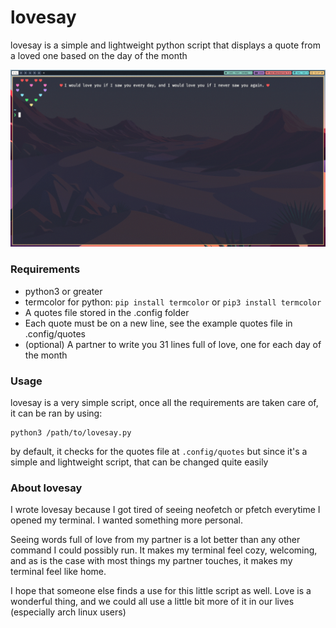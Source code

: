 # lovesay

lovesay is a simple and lightweight python script that displays a quote from a loved one based on the day of the month 

![A gif of lovesay displaying a quote with one line, and another quote with two lines](images/lovesay.gif)

### Requirements

- python3 or greater
- termcolor for python:
```pip install termcolor```
or
```pip3 install termcolor```
- A quotes file stored in the .config folder
- Each quote must be on a new line, see the example quotes file in .config/quotes
- (optional) A partner to write you 31 lines full of love, one for each day of the month

### Usage 

lovesay is a very simple script, once all the requirements are taken care of, it can be ran by using:   
```
python3 /path/to/lovesay.py
```
by default, it checks for the quotes file at ```.config/quotes``` but since it's a simple and lightweight script, that can be changed quite easily

### About lovesay

I wrote lovesay because I got tired of seeing neofetch or pfetch everytime I opened my terminal. I wanted something more personal. 

Seeing words full of love from my partner is a lot better than any other command I could possibly run. It makes my terminal feel cozy, welcoming, and as is the case with most things my partner touches, it makes my terminal feel like home. 

I hope that someone else finds a use for this little script as well. Love is a wonderful thing, and we could all use a little bit more of it in our lives (especially arch linux users)

